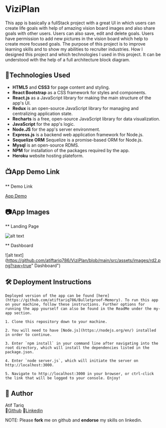 # ViziPlan

This app is basically a fullStack project with a great UI in which users can create life goals with help of amazing vision board images and also share goals with other users. Users can also save, edit and delete goals. Users have permission to add new pictures in the vision board which help to create more focused goals. The purpose of this project is to improve learning skills and to show my abilities to recruiter industries. How I designed this project and which technologies I used in this project. It can be understood with the help of a full architecture block diagram.

## :robot:Technologies Used

- **HTML5** and **CSS3** for page content and styling.
- **React Bootstrap** as a CSS framework for styles and components.
- **React.js** as a JavaScript library for making the main structure of the app's UI.
- **Redux** is an open-source JavaScript library for managing and centralizing application state.
- **Recharts** is a free, open-source JavaScript library for data visualization.
- **JavaScript** for the app's logic.
- **Node.JS** for the app's server environment.
- **Express.js** is a backend web application framework for Node.js.
- **Sequelize ORM** Sequelize is a promise-based ORM for Node.js.
- **Mysql** is an open-source RDMS.
- **NPM** for installation of the packages required by the app.
- **Heroku** website hosting plateform.

## :tv:App Demo Link

\*\* Demo Link

[App Demo]()

## :camera:App Images

\*\* Landing Page

![alt text](https://github.com/atiftariq786/ViziPlan/blob/main/src/assets/images/rd.png?raw=true "Landing Page")

\*\* Dashboard

![alt text](https://github.com/atiftariq786/ViziPlan/blob/main/src/assets/images/rd2.png?raw=true" Dashboard")

## :hammer_and_wrench: Deployment Instructions

    Deployed version of the app can be found [here](https://github.com/atiftariq786/Bulletproof-Memory). To run this app on your machine, follow these instructions. Further options for running the app yourself can also be found in the ReadMe under the my-app section.

    1. Clone this repository down to your machine.

    2. You will need to have [Node.js](https://nodejs.org/en/) installed in order to continue.

    3. Enter `npm install` in your command line after navigating into the root directory, which will install the dependencies listed in the package.json.

    4. Enter `node server.js`, which will initiate the server on http://localhost:3000.

    5. Navigate to http://localhost:3000 in your browser, or ctrl-click the link that will be logged to your console. Enjoy!

## :gem: Author

Atif Tariq  
 :link:[Github](https://github.com/atiftariq786)
:link:[Linkedin](https://www.linkedin.com/in/atif-tariq-5b00b089/)

NOTE: Please **fork** me on github and **endorse** my skills on linkedin.
